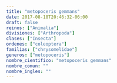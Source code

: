 ```yaml
---
title: "metopoceris gemmans"
date: 2017-08-18T20:46:32-06:00
draft: false
reinos: ["Animalia"]
divisiones: ["Arthropoda"]
clases: ["Insecta"]
ordenes: ["coleoptera"]
familias: ["chrysomelidae"]
generos: ["metopoceris"]
nombre_cientifico: "metopoceris gemmans"
nombre_comun: ""
nombre_ingles: ""
---
```

